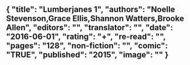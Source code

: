 {
 "title": "Lumberjanes 1",
 "authors": "Noelle Stevenson,Grace Ellis,Shannon Watters,Brooke Allen",
 "editors": "",
 "translator": "",
 "date": "2016-06-01",
 "rating": "+",
 "re-read": "",
 "pages": "128",
 "non-fiction": "",
 "comic": "TRUE",
 "published": "2015",
 "image": ""
}
---

